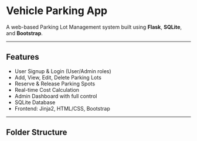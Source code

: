 #  Vehicle Parking App

A web-based Parking Lot Management system built using **Flask**, **SQLite**, and **Bootstrap**.

---

##  Features

-  User Signup & Login (User/Admin roles)
-  Add, View, Edit, Delete Parking Lots
-  Reserve & Release Parking Spots
-  Real-time Cost Calculation
-  Admin Dashboard with full control
-  SQLite Database
-  Frontend: Jinja2, HTML/CSS, Bootstrap

---

##  Folder Structure

